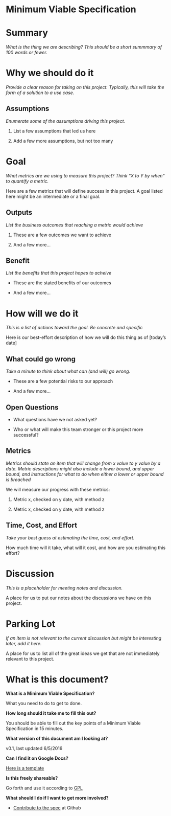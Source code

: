 # Minimum Viable Specification

# Summary

_What is the thing we are describing? This should be a short summmary of 100 words or fewer._

# Why we should do it

_Provide a clear reason for taking on this project. Typically, this will take the form of a solution to a use case._

## Assumptions
_Enumerate some of the assumptions driving this project._

1. List a few assumptions that led us here

2. Add a few more assumptions, but not too many

# Goal
_What metrics are we using to measure this project? Think "X to Y by when" to quantify a metric._

Here are a few metrics that will define success in this project. A goal listed here might be an intermediate or a final goal.

## Outputs
_List the business outcomes that reaching a metric would achieve_

1. These are a few outcomes we want to achieve

2. And a few more...

## Benefit
_List the benefits that this project hopes to acheive_

* These are the stated benefits of our outcomes

* And a few more...

# How will we do it
_This is a list of actions toward the goal. Be concrete and specific_

Here is our best-effort description of how we will do this thing as of [today’s date]

## What could go wrong
_Take a minute to think about what can (and will) go wrong._

* These are a few potential risks to our approach

* And a few more...

## Open Questions

* What questions have we not asked yet?

* Who or what will make this team stronger or this project more successful?


## Metrics
_Metrics should state an item that will change from x value to y value by a date. Metric descriptions might also include a lower bound, and upper bound, and instructions for what to do when either a lower or upper bound is breached_

We will measure our progress with these metrics:

1. Metric x, checked on y date, with method z

2. Metric x, checked on y date, with method z

## Time, Cost, and Effort
_Take your best guess at estimating the time, cost, and effort._

How much time will it take, what will it cost, and how are you estimating this effort?

# Discussion
_This is a placeholder for meeting notes and discussion._

A place for us to put our notes about the discussions we have on this project.

# Parking Lot
_If an item is not relevant to the current discussion but might be interesting later, add it here._

A place for us to list all of the great ideas we get that are not immediately relevant to this project.

# What is this document?

**What is a Minimum Viable Specification?**

What you need to do to get to done.

**How long should it take me to fill this out?**

You should be able to fill out the key points of a Minimum Viable Specification in 15 minutes.

**What version of this document am I looking at?**

v0.1, last updated 6/5/2016

**Can I find it on Google Docs?**

[Here is a template](http://bit.ly/minimumviablespec)

**Is this freely shareable?**

Go forth and use it according to [GPL](https://github.com/gregmeyer/minimum-viable-specification/blob/master/LICENSE)

**What should I do if I want to get more involved?**

- [Contribute to the spec](https://github.com/gregmeyer/minimum-viable-specification) at Github 


